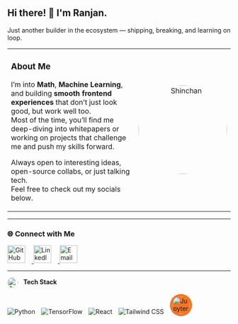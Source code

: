 ## Hi there! 👋 I'm Ranjan.

<p align="left">
Just another builder in the ecosystem — shipping, breaking, and learning on loop.
</p>

<table>
  <tr>
    <td width="70%">
      
### About Me

I’m into **Math**, **Machine Learning**, and building **smooth frontend experiences** that don’t just look good, but work well too.  
Most of the time, you’ll find me deep-diving into whitepapers or working on projects that challenge me and push my skills forward.

Always open to interesting ideas, open-source collabs, or just talking tech.  
Feel free to check out my socials below.

  </td>
  <td width="30%" align="center">
    <img src="[https://www.pngegg.com/en/png-xqxoj](https://github.com/yranjan06/yranjan06/blob/main/png-clipart-shinnosuke-nohara-crayon-shin-chan-vertebrate-shinchan-child-food.png)" alt="Shinchan" width="200px" style="border-radius: 50%;" />
  </td>
  </tr>
</table>

---

### 🌐 Connect with Me

<p align="left">
  <a href="https://github.com/YOUR_GITHUB_USERNAME" target="_blank">
    <img src="https://img.icons8.com/ios-filled/50/ffffff/github.png" width="40px" style="margin-right: 15px;" alt="GitHub"/>
  </a>
  <a href="https://linkedin.com/in/YOUR_LINKEDIN" target="_blank">
    <img src="https://img.icons8.com/ios-filled/50/0A66C2/linkedin.png" width="40px" style="margin-right: 15px;" alt="LinkedIn"/>
  </a>
  <a href="mailto:your.email@example.com" target="_blank">
    <img src="https://img.icons8.com/ios-filled/50/D14836/gmail.png" width="40px" alt="Email"/>
  </a>
</p>

---

<p>
  <img src="https://img.icons8.com/fluency/48/services.png" width="24px" style="vertical-align:middle; margin-right: 8px; border-radius: 50%;" alt="Tech Icon"/> <strong>Tech Stack</strong>
</p>

<p align="left">
  <img src="https://img.icons8.com/color/48/000000/python--v1.png" alt="Python" style="margin-right: 10px;" />
  <img src="https://img.icons8.com/color/48/000000/tensorflow.png" alt="TensorFlow" style="margin-right: 10px;" />
  <img src="https://img.icons8.com/officel/48/000000/react.png" alt="React" style="margin-right: 10px;" />
  <img src="https://img.icons8.com/color/48/000000/tailwindcss.png" alt="Tailwind CSS" style="margin-right: 10px;" />
  <img src="https://upload.wikimedia.org/wikipedia/commons/3/38/Jupyter_logo.svg" width="40px" alt="Jupyter" style="background: #F37626; padding: 5px; border-radius: 50%;" />
</p>



